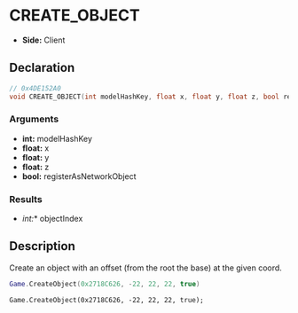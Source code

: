 # CREATE_OBJECT
- **Side:** Client

## Declaration
```cpp
// 0x4DE152A0
void CREATE_OBJECT(int modelHashKey, float x, float y, float z, bool registerAsNetworkObject);
```

### Arguments
- **int:** modelHashKey
- **float:** x
- **float:** y
- **float:** z
- **bool:** registerAsNetworkObject

### Results
- **int*:** objectIndex

## Description
Create an object with an offset (from the root the base) at the given coord.

```lua
Game.CreateObject(0x2718C626, -22, 22, 22, true)
```

```squirrel
Game.CreateObject(0x2718C626, -22, 22, 22, true);
```